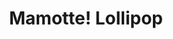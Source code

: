 --- 
title: "Mamotte! Lollipop"
publishdate: "2019-4-1T16:48:46+02:00"
src: "https://365manga.net/manga/mamotte-lollipop"
image: "https://data.365manga.net/images/thumbnails/24352-mamotte-lollipop.jpg"
description: "Nina Yamada is a junior high 7th grader who dreams about a boy who is strong, handsome, and kind enough to protect her. One day, Nina 'accidentally' swallowed a Crystal Pearl that she assumed was a candy. But the Crystal Pearl was the goal of a sorcery examination. Nina is the new Crystal Pearl which is targeted by many probationer sorcerers and goes on for half a year. During this…"
---